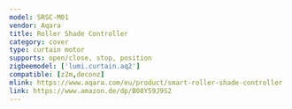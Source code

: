```yaml
---
model: SRSC-M01
vendor: Aqara
title: Roller Shade Controller
category: cover
type: curtain motor
supports: open/close, stop, position
zigbeemodel: ['lumi.curtain.aq2']
compatible: [z2m,deconz]
mlink: https://www.aqara.com/eu/product/smart-roller-shade-controller
link: https://www.amazon.de/dp/B08Y59J9S2
---
```

